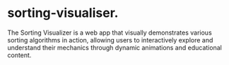 # sorting-visualiser.
The Sorting Visualizer is a web app that visually demonstrates various sorting algorithms in action, allowing users to interactively explore and understand their mechanics through dynamic animations and educational content.

